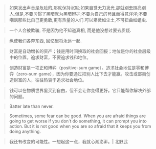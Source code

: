 
>如果发出声音是危险的,那就保持沉默;如果自觉无力发光,那就别去照亮别人.但是,不要习惯了黑暗就为黑暗辩护;不要为自己的苟且而得意洋洋;不要嘲讽那些比自己更勇敢,更有热量的人们.可以卑微如尘土,不可扭曲如蛆虫.

>一个人会被欺骗, 不是因为他不知道真相, 而是他没想过要去质疑. 

>纵使我们各奔东西, 回忆里将永远一起. 

>财富是自动增长的资产；钱是用时间换取的社会回报；地位是你的社会层级中的位置。追求财富，不要追求钱和地位。

> 创造财富是一项正和博弈（positive-sum game）。追求社会地位是零和博弈（zero-sum game），因为你要通过把别人比下去才能赢。攻击或鄙夷创造财富的人，往往热衷于追求社会地位。

>钱可以在物质世界里买到自由，但不会让你变得更好。它只能帮你解决外部的问题。

>Batter late than never.

>Sometimes, some fear can be good. When you are afraid things are going to get worse if you don't do something, it can prompt you into action. But it is not good when you are so afraid that it keeps you from doing anything.

>我还有改变的可能性。一想起这一点，我就心潮澎湃。| 北野武